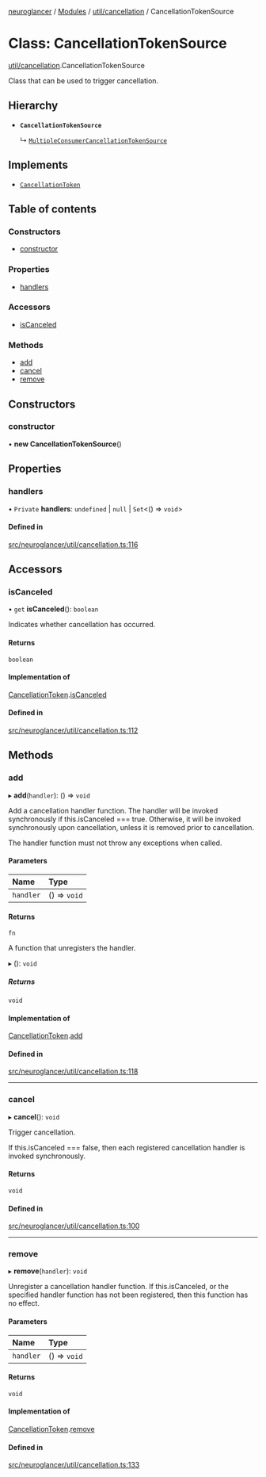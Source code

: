 [neuroglancer](../README.md) / [Modules](../modules.md) / [util/cancellation](../modules/util_cancellation.md) / CancellationTokenSource

# Class: CancellationTokenSource

[util/cancellation](../modules/util_cancellation.md).CancellationTokenSource

Class that can be used to trigger cancellation.

## Hierarchy

- **`CancellationTokenSource`**

  ↳ [`MultipleConsumerCancellationTokenSource`](util_cancellation.MultipleConsumerCancellationTokenSource.md)

## Implements

- [`CancellationToken`](../interfaces/util_cancellation.CancellationToken.md)

## Table of contents

### Constructors

- [constructor](util_cancellation.CancellationTokenSource.md#constructor)

### Properties

- [handlers](util_cancellation.CancellationTokenSource.md#handlers)

### Accessors

- [isCanceled](util_cancellation.CancellationTokenSource.md#iscanceled)

### Methods

- [add](util_cancellation.CancellationTokenSource.md#add)
- [cancel](util_cancellation.CancellationTokenSource.md#cancel)
- [remove](util_cancellation.CancellationTokenSource.md#remove)

## Constructors

### constructor

• **new CancellationTokenSource**()

## Properties

### handlers

• `Private` **handlers**: `undefined` \| ``null`` \| `Set`<() => `void`\>

#### Defined in

[src/neuroglancer/util/cancellation.ts:116](https://github.com/ActiveBrainAtlas2/neuroglancer/blob/1beb5d34/src/neuroglancer/util/cancellation.ts#L116)

## Accessors

### isCanceled

• `get` **isCanceled**(): `boolean`

Indicates whether cancellation has occurred.

#### Returns

`boolean`

#### Implementation of

[CancellationToken](../interfaces/util_cancellation.CancellationToken.md).[isCanceled](../interfaces/util_cancellation.CancellationToken.md#iscanceled)

#### Defined in

[src/neuroglancer/util/cancellation.ts:112](https://github.com/ActiveBrainAtlas2/neuroglancer/blob/1beb5d34/src/neuroglancer/util/cancellation.ts#L112)

## Methods

### add

▸ **add**(`handler`): () => `void`

Add a cancellation handler function.  The handler will be invoked synchronously if
this.isCanceled === true.  Otherwise, it will be invoked synchronously upon cancellation,
unless it is removed prior to cancellation.

The handler function must not throw any exceptions when called.

#### Parameters

| Name | Type |
| :------ | :------ |
| `handler` | () => `void` |

#### Returns

`fn`

A function that unregisters the handler.

▸ (): `void`

##### Returns

`void`

#### Implementation of

[CancellationToken](../interfaces/util_cancellation.CancellationToken.md).[add](../interfaces/util_cancellation.CancellationToken.md#add)

#### Defined in

[src/neuroglancer/util/cancellation.ts:118](https://github.com/ActiveBrainAtlas2/neuroglancer/blob/1beb5d34/src/neuroglancer/util/cancellation.ts#L118)

___

### cancel

▸ **cancel**(): `void`

Trigger cancellation.

If this.isCanceled === false, then each registered cancellation handler is invoked
synchronously.

#### Returns

`void`

#### Defined in

[src/neuroglancer/util/cancellation.ts:100](https://github.com/ActiveBrainAtlas2/neuroglancer/blob/1beb5d34/src/neuroglancer/util/cancellation.ts#L100)

___

### remove

▸ **remove**(`handler`): `void`

Unregister a cancellation handler function.  If this.isCanceled, or the specified handler
function has not been registered, then this function has no effect.

#### Parameters

| Name | Type |
| :------ | :------ |
| `handler` | () => `void` |

#### Returns

`void`

#### Implementation of

[CancellationToken](../interfaces/util_cancellation.CancellationToken.md).[remove](../interfaces/util_cancellation.CancellationToken.md#remove)

#### Defined in

[src/neuroglancer/util/cancellation.ts:133](https://github.com/ActiveBrainAtlas2/neuroglancer/blob/1beb5d34/src/neuroglancer/util/cancellation.ts#L133)
